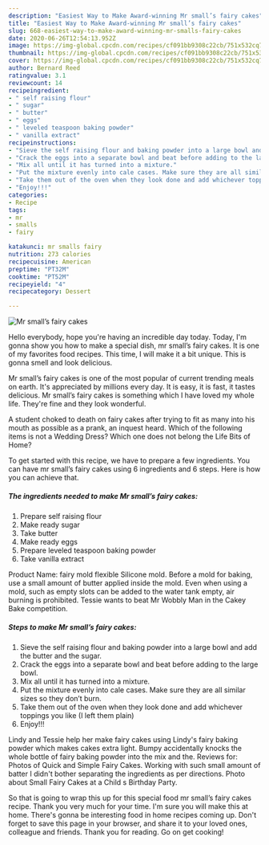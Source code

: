 ```yaml
---
description: "Easiest Way to Make Award-winning Mr small’s fairy cakes"
title: "Easiest Way to Make Award-winning Mr small’s fairy cakes"
slug: 668-easiest-way-to-make-award-winning-mr-smalls-fairy-cakes
date: 2020-06-26T12:54:13.952Z
image: https://img-global.cpcdn.com/recipes/cf091bb9308c22cb/751x532cq70/mr-smalls-fairy-cakes-recipe-main-photo.jpg
thumbnail: https://img-global.cpcdn.com/recipes/cf091bb9308c22cb/751x532cq70/mr-smalls-fairy-cakes-recipe-main-photo.jpg
cover: https://img-global.cpcdn.com/recipes/cf091bb9308c22cb/751x532cq70/mr-smalls-fairy-cakes-recipe-main-photo.jpg
author: Bernard Reed
ratingvalue: 3.1
reviewcount: 14
recipeingredient:
- " self raising flour"
- " sugar"
- " butter"
- " eggs"
- " leveled teaspoon baking powder"
- " vanilla extract"
recipeinstructions:
- "Sieve the self raising flour and baking powder into a large bowl and add the butter and the sugar."
- "Crack the eggs into a separate bowl and beat before adding to the large bowl."
- "Mix all until it has turned into a mixture."
- "Put the mixture evenly into cale cases. Make sure they are all similar sizes so they don’t burn."
- "Take them out of the oven when they look done and add whichever toppings you like (I left them plain)"
- "Enjoy!!!"
categories:
- Recipe
tags:
- mr
- smalls
- fairy

katakunci: mr smalls fairy 
nutrition: 273 calories
recipecuisine: American
preptime: "PT32M"
cooktime: "PT52M"
recipeyield: "4"
recipecategory: Dessert

---
```



![Mr small’s fairy cakes](https://img-global.cpcdn.com/recipes/cf091bb9308c22cb/751x532cq70/mr-smalls-fairy-cakes-recipe-main-photo.jpg)

Hello everybody, hope you're having an incredible day today. Today, I'm gonna show you how to make a special dish, mr small’s fairy cakes. It is one of my favorites food recipes. This time, I will make it a bit unique. This is gonna smell and look delicious.

Mr small’s fairy cakes is one of the most popular of current trending meals on earth. It's appreciated by millions every day. It is easy, it is fast, it tastes delicious. Mr small’s fairy cakes is something which I have loved my whole life. They're fine and they look wonderful.

A student choked to death on fairy cakes after trying to fit as many into his mouth as possible as a prank, an inquest heard. Which of the following items is not a Wedding Dress? Which one does not belong the Life Bits of Home?


To get started with this recipe, we have to prepare a few ingredients. You can have mr small’s fairy cakes using 6 ingredients and 6 steps. Here is how you can achieve that.

<!--inarticleads1-->

##### The ingredients needed to make Mr small’s fairy cakes:

1. Prepare  self raising flour
1. Make ready  sugar
1. Take  butter
1. Make ready  eggs
1. Prepare  leveled teaspoon baking powder
1. Take  vanilla extract


Product Name: fairy mold flexible Silicone mold. Before a mold for baking, use a small amount of butter applied inside the mold. Even when using a mold, such as empty slots can be added to the water tank empty, air burning is prohibited. Tessie wants to beat Mr Wobbly Man in the Cakey Bake competition. 

<!--inarticleads2-->

##### Steps to make Mr small’s fairy cakes:

1. Sieve the self raising flour and baking powder into a large bowl and add the butter and the sugar.
1. Crack the eggs into a separate bowl and beat before adding to the large bowl.
1. Mix all until it has turned into a mixture.
1. Put the mixture evenly into cale cases. Make sure they are all similar sizes so they don’t burn.
1. Take them out of the oven when they look done and add whichever toppings you like (I left them plain)
1. Enjoy!!!


Lindy and Tessie help her make fairy cakes using Lindy&#39;s fairy baking powder which makes cakes extra light. Bumpy accidentally knocks the whole bottle of fairy baking powder into the mix and the. Reviews for: Photos of Quick and Simple Fairy Cakes. Working with such small amount of batter I didn&#39;t bother separating the ingredients as per directions. Photo about Small Fairy Cakes at a Child s Birthday Party. 

So that is going to wrap this up for this special food mr small’s fairy cakes recipe. Thank you very much for your time. I'm sure you will make this at home. There's gonna be interesting food in home recipes coming up. Don't forget to save this page in your browser, and share it to your loved ones, colleague and friends. Thank you for reading. Go on get cooking!
